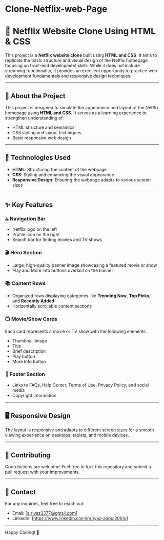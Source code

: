 # Clone-Netflix-web-Page
# 🌟 Netflix Website Clone Using HTML & CSS

This project is a **Netflix website clone** built using **HTML and CSS**. It aims to replicate the basic structure and visual design of the Netflix homepage, focusing on front-end development skills. While it does not include streaming functionality, it provides an excellent opportunity to practice web development fundamentals and responsive design techniques.

---

## 📜 About the Project
This project is designed to simulate the appearance and layout of the Netflix homepage using **HTML and CSS**. It serves as a learning experience to strengthen understanding of:

- HTML structure and semantics
- CSS styling and layout techniques
- Basic responsive web design

---

## 🚀 Technologies Used

- **HTML**: Structuring the content of the webpage
- **CSS**: Styling and enhancing the visual appearance
- **Responsive Design**: Ensuring the webpage adapts to various screen sizes

---

## ✨ Key Features

### 🔝 Navigation Bar
- Netflix logo on the left
- Profile icon on the right
- Search bar for finding movies and TV shows

### 🎬 Hero Section
- Large, high-quality banner image showcasing a featured movie or show
- Play and More Info buttons overlaid on the banner

### 📚 Content Rows
- Organized rows displaying categories like **Trending Now**, **Top Picks**, and **Recently Added**
- Horizontally scrollable content sections

### 📺 Movie/Show Cards
Each card represents a movie or TV show with the following elements:
- Thumbnail image
- Title
- Brief description
- Play button
- More Info button

### 📝 Footer Section
- Links to FAQs, Help Center, Terms of Use, Privacy Policy, and social media
- Copyright information

---

## 🖥️ Responsive Design
The layout is responsive and adapts to different screen sizes for a smooth viewing experience on desktops, tablets, and mobile devices.

---



## 🤝 Contributing
Contributions are welcome! Feel free to fork this repository and submit a pull request with your improvements.

---

## 📧 Contact
For any inquiries, feel free to reach out:
- Email: [a.riyaz3377@gmail.com]
- LinkedIn: [https://www.linkedin.com/in/riyaz-abdul2004/]

---

Happy Coding! 🚀

